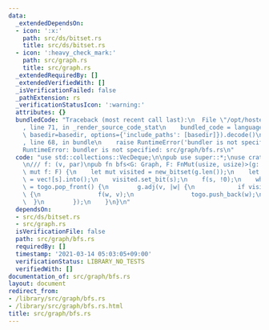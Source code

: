 ```yaml
---
data:
  _extendedDependsOn:
  - icon: ':x:'
    path: src/ds/bitset.rs
    title: src/ds/bitset.rs
  - icon: ':heavy_check_mark:'
    path: src/graph.rs
    title: src/graph.rs
  _extendedRequiredBy: []
  _extendedVerifiedWith: []
  _isVerificationFailed: false
  _pathExtension: rs
  _verificationStatusIcon: ':warning:'
  attributes: {}
  bundledCode: "Traceback (most recent call last):\n  File \"/opt/hostedtoolcache/Python/3.9.2/x64/lib/python3.9/site-packages/onlinejudge_verify/documentation/build.py\"\
    , line 71, in _render_source_code_stat\n    bundled_code = language.bundle(stat.path,\
    \ basedir=basedir, options={'include_paths': [basedir]}).decode()\n  File \"/opt/hostedtoolcache/Python/3.9.2/x64/lib/python3.9/site-packages/onlinejudge_verify/languages/user_defined.py\"\
    , line 68, in bundle\n    raise RuntimeError('bundler is not specified: {}'.format(path.as_posix()))\n\
    RuntimeError: bundler is not specified: src/graph/bfs.rs\n"
  code: "use std::collections::VecDeque;\n\npub use super::*;\nuse crate::ds::bitset::*;\n\
    \n/// f: (v, par)\npub fn bfs<G: Graph, F: FnMut(usize, usize)>(g: &G, s: usize,\
    \ mut f: F) {\n    let mut visited = new_bitset(g.len());\n    let mut togo: VecDeque<_>\
    \ = vec![s].into();\n    visited.set_bit(s);\n    f(s, !0);\n    while let Some(v)\
    \ = togo.pop_front() {\n        g.adj(v, |w| {\n            if visited.set_bit(w)\
    \ {\n                f(w, v);\n                togo.push_back(w);\n          \
    \  }\n        });\n    }\n}\n"
  dependsOn:
  - src/ds/bitset.rs
  - src/graph.rs
  isVerificationFile: false
  path: src/graph/bfs.rs
  requiredBy: []
  timestamp: '2021-03-14 05:03:05+09:00'
  verificationStatus: LIBRARY_NO_TESTS
  verifiedWith: []
documentation_of: src/graph/bfs.rs
layout: document
redirect_from:
- /library/src/graph/bfs.rs
- /library/src/graph/bfs.rs.html
title: src/graph/bfs.rs
---
```

